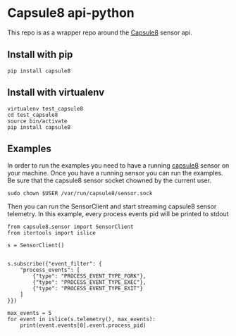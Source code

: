 # Capsule8 api-python

This repo is as a wrapper repo around the [Capsule8](https://github.com/capsule8/capsule8) sensor api.

## Install with pip

```
pip install capsule8
```

## Install with virtualenv

```
virtualenv test_capsule8
cd test_capsule8
source bin/activate
pip install capsule8
```

## Examples

In order to run the examples you need to have a running [capsule8](https://github.com/capsule8/capsule8) sensor on your machine. Once you have a running sensor you can run the examples. Be sure that the capsule8 sensor socket chowned by the current user.

```
sudo chown $USER /var/run/capsule8/sensor.sock
```

Then you can run the SensorClient and start streaming capsule8 sensor telemetry. In this example, every process events pid will be printed to stdout

```
from capsule8.sensor import SensorClient
from itertools import islice

s = SensorClient()


s.subscribe({"event_filter": {
    "process_events": [
        {"type": "PROCESS_EVENT_TYPE_FORK"},
        {"type": "PROCESS_EVENT_TYPE_EXEC"},
        {"type": "PROCESS_EVENT_TYPE_EXIT"}
    ]
}})

max_events = 5
for event in islice(s.telemetry(), max_events):
    print(event.events[0].event.process_pid)
```